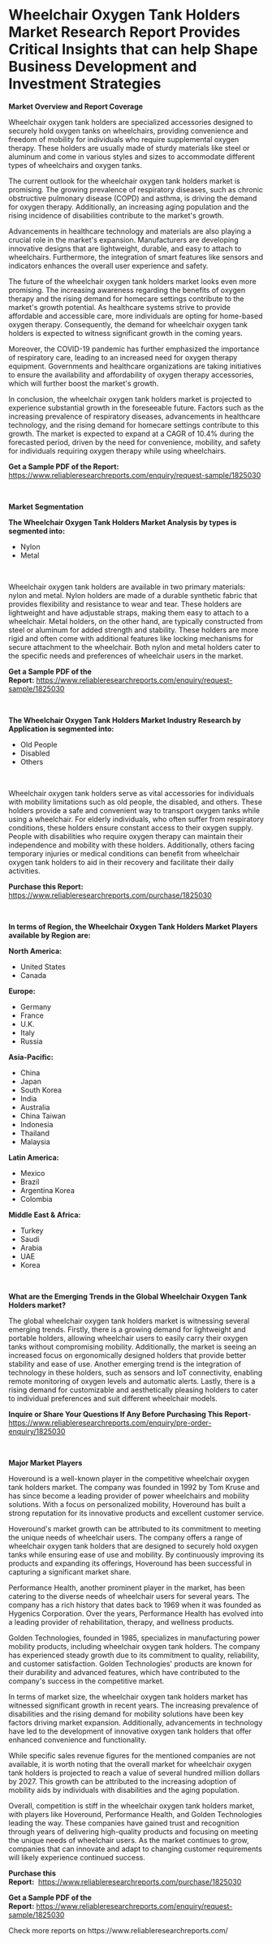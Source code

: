 <p><h1>Wheelchair Oxygen Tank Holders Market Research Report Provides Critical Insights that can help Shape Business Development and Investment Strategies</h1></p><p><strong>Market Overview and Report Coverage</strong></p>
<p><p>Wheelchair oxygen tank holders are specialized accessories designed to securely hold oxygen tanks on wheelchairs, providing convenience and freedom of mobility for individuals who require supplemental oxygen therapy. These holders are usually made of sturdy materials like steel or aluminum and come in various styles and sizes to accommodate different types of wheelchairs and oxygen tanks.</p><p>The current outlook for the wheelchair oxygen tank holders market is promising. The growing prevalence of respiratory diseases, such as chronic obstructive pulmonary disease (COPD) and asthma, is driving the demand for oxygen therapy. Additionally, an increasing aging population and the rising incidence of disabilities contribute to the market's growth.</p><p>Advancements in healthcare technology and materials are also playing a crucial role in the market's expansion. Manufacturers are developing innovative designs that are lightweight, durable, and easy to attach to wheelchairs. Furthermore, the integration of smart features like sensors and indicators enhances the overall user experience and safety.</p><p>The future of the wheelchair oxygen tank holders market looks even more promising. The increasing awareness regarding the benefits of oxygen therapy and the rising demand for homecare settings contribute to the market's growth potential. As healthcare systems strive to provide affordable and accessible care, more individuals are opting for home-based oxygen therapy. Consequently, the demand for wheelchair oxygen tank holders is expected to witness significant growth in the coming years.</p><p>Moreover, the COVID-19 pandemic has further emphasized the importance of respiratory care, leading to an increased need for oxygen therapy equipment. Governments and healthcare organizations are taking initiatives to ensure the availability and affordability of oxygen therapy accessories, which will further boost the market's growth.</p><p>In conclusion, the wheelchair oxygen tank holders market is projected to experience substantial growth in the foreseeable future. Factors such as the increasing prevalence of respiratory diseases, advancements in healthcare technology, and the rising demand for homecare settings contribute to this growth. The market is expected to expand at a CAGR of 10.4% during the forecasted period, driven by the need for convenience, mobility, and safety for individuals requiring oxygen therapy while using wheelchairs.</p></p>
<p><strong>Get a Sample PDF of the Report:</strong> <a href="https://www.reliableresearchreports.com/enquiry/request-sample/1825030">https://www.reliableresearchreports.com/enquiry/request-sample/1825030</a></p>
<p>&nbsp;</p>
<p><strong>Market Segmentation</strong></p>
<p><strong>The Wheelchair Oxygen Tank Holders Market Analysis by types is segmented into:</strong></p>
<p><ul><li>Nylon</li><li>Metal</li></ul></p>
<p>&nbsp;</p>
<p><p>Wheelchair oxygen tank holders are available in two primary materials: nylon and metal. Nylon holders are made of a durable synthetic fabric that provides flexibility and resistance to wear and tear. These holders are lightweight and have adjustable straps, making them easy to attach to a wheelchair. Metal holders, on the other hand, are typically constructed from steel or aluminum for added strength and stability. These holders are more rigid and often come with additional features like locking mechanisms for secure attachment to the wheelchair. Both nylon and metal holders cater to the specific needs and preferences of wheelchair users in the market.</p></p>
<p><strong>Get a Sample PDF of the Report:</strong>&nbsp;<a href="https://www.reliableresearchreports.com/enquiry/request-sample/1825030">https://www.reliableresearchreports.com/enquiry/request-sample/1825030</a></p>
<p>&nbsp;</p>
<p><strong>The Wheelchair Oxygen Tank Holders Market Industry Research by Application is segmented into:</strong></p>
<p><ul><li>Old People</li><li>Disabled</li><li>Others</li></ul></p>
<p>&nbsp;</p>
<p><p>Wheelchair oxygen tank holders serve as vital accessories for individuals with mobility limitations such as old people, the disabled, and others. These holders provide a safe and convenient way to transport oxygen tanks while using a wheelchair. For elderly individuals, who often suffer from respiratory conditions, these holders ensure constant access to their oxygen supply. People with disabilities who require oxygen therapy can maintain their independence and mobility with these holders. Additionally, others facing temporary injuries or medical conditions can benefit from wheelchair oxygen tank holders to aid in their recovery and facilitate their daily activities.</p></p>
<p><strong>Purchase this Report:</strong>&nbsp; <a href="https://www.reliableresearchreports.com/purchase/1825030">https://www.reliableresearchreports.com/purchase/1825030</a></p>
<p>&nbsp;</p>
<p><strong>In terms of Region, the Wheelchair Oxygen Tank Holders Market Players available by Region are:</strong></p>
<p>
    <p> <strong> North America: </strong>
        <ul>
            <li>United States</li>
            <li>Canada</li>
        </ul>
        </p> 
    <p> <strong> Europe: </strong>
        <ul>
            <li>Germany</li>
            <li>France</li>
            <li>U.K.</li>
            <li>Italy</li>
            <li>Russia</li>
        </ul>
        </p> 
    <p> <strong> Asia-Pacific: </strong>
        <ul>
            <li>China</li>
            <li>Japan</li>
            <li>South Korea</li>
            <li>India</li>
            <li>Australia</li>
            <li>China Taiwan</li>
            <li>Indonesia</li>
            <li>Thailand</li>
            <li>Malaysia</li>
        </ul>
        </p> 
    <p> <strong> Latin America: </strong>
        <ul>
            <li>Mexico</li>
            <li>Brazil</li>
            <li>Argentina Korea</li>
            <li>Colombia</li>
        </ul>
        </p> 
    <p> <strong> Middle East & Africa: </strong>
        <ul>
            <li>Turkey</li>
            <li>Saudi</li>
            <li>Arabia</li>
            <li>UAE</li>
            <li>Korea</li>
        </ul>
    </p>
    </p>
<p>&nbsp;</p>
<p><strong>What are the Emerging Trends in the Global Wheelchair Oxygen Tank Holders market?</strong></p>
<p><p>The global wheelchair oxygen tank holders market is witnessing several emerging trends. Firstly, there is a growing demand for lightweight and portable holders, allowing wheelchair users to easily carry their oxygen tanks without compromising mobility. Additionally, the market is seeing an increased focus on ergonomically designed holders that provide better stability and ease of use. Another emerging trend is the integration of technology in these holders, such as sensors and IoT connectivity, enabling remote monitoring of oxygen levels and automatic alerts. Lastly, there is a rising demand for customizable and aesthetically pleasing holders to cater to individual preferences and suit different wheelchair models.</p></p>
<p><strong>Inquire or Share Your Questions If Any Before Purchasing This Report</strong>- <a href="https://www.reliableresearchreports.com/enquiry/pre-order-enquiry/1825030">https://www.reliableresearchreports.com/enquiry/pre-order-enquiry/1825030</a></p>
<p>&nbsp;</p>
<p><strong>Major Market Players</strong></p>
<p><p>Hoveround is a well-known player in the competitive wheelchair oxygen tank holders market. The company was founded in 1992 by Tom Kruse and has since become a leading provider of power wheelchairs and mobility solutions. With a focus on personalized mobility, Hoveround has built a strong reputation for its innovative products and excellent customer service.</p><p>Hoveround's market growth can be attributed to its commitment to meeting the unique needs of wheelchair users. The company offers a range of wheelchair oxygen tank holders that are designed to securely hold oxygen tanks while ensuring ease of use and mobility. By continuously improving its products and expanding its offerings, Hoveround has been successful in capturing a significant market share.</p><p>Performance Health, another prominent player in the market, has been catering to the diverse needs of wheelchair users for several years. The company has a rich history that dates back to 1969 when it was founded as Hygenics Corporation. Over the years, Performance Health has evolved into a leading provider of rehabilitation, therapy, and wellness products.</p><p>Golden Technologies, founded in 1985, specializes in manufacturing power mobility products, including wheelchair oxygen tank holders. The company has experienced steady growth due to its commitment to quality, reliability, and customer satisfaction. Golden Technologies' products are known for their durability and advanced features, which have contributed to the company's success in the competitive market.</p><p>In terms of market size, the wheelchair oxygen tank holders market has witnessed significant growth in recent years. The increasing prevalence of disabilities and the rising demand for mobility solutions have been key factors driving market expansion. Additionally, advancements in technology have led to the development of innovative oxygen tank holders that offer enhanced convenience and functionality.</p><p>While specific sales revenue figures for the mentioned companies are not available, it is worth noting that the overall market for wheelchair oxygen tank holders is projected to reach a value of several hundred million dollars by 2027. This growth can be attributed to the increasing adoption of mobility aids by individuals with disabilities and the aging population.</p><p>Overall, competition is stiff in the wheelchair oxygen tank holders market, with players like Hoveround, Performance Health, and Golden Technologies leading the way. These companies have gained trust and recognition through years of delivering high-quality products and focusing on meeting the unique needs of wheelchair users. As the market continues to grow, companies that can innovate and adapt to changing customer requirements will likely experience continued success.</p></p>
<p><strong>Purchase this Report:</strong>&nbsp;&nbsp;<a href="https://www.reliableresearchreports.com/purchase/1825030">https://www.reliableresearchreports.com/purchase/1825030</a></p>
<p></p>
<p><strong>Get a Sample PDF of the Report:</strong>&nbsp;<a href="https://www.reliableresearchreports.com/enquiry/request-sample/1825030">https://www.reliableresearchreports.com/enquiry/request-sample/1825030</a></p>
<p>Check more reports on https://www.reliableresearchreports.com/</p>